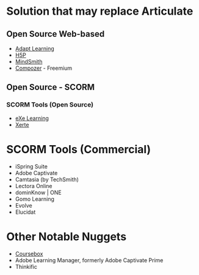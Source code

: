 # Solution that may replace Articulate

## Open Source Web-based
* [Adapt Learning](https://www.adaptlearning.org/)
* [H5P](https://h5p.org/)
* [MindSmith](https://www.mindsmith.ai/)
* [Compozer](https://www.compozer.com/) - Freemium

## Open Source - SCORM
  ### SCORM Tools (Open Source)
  * [eXe Learning](https://exelearning.org/)
  * [Xerte](https://xerte.org.uk/index.php/en/)

# SCORM Tools (Commercial) 
* iSpring Suite
* Adobe Captivate
* Camtasia (by TechSmith)
* Lectora Online
* dominKnow | ONE
* Gomo Learning
* Evolve
* Elucidat


# Other Notable Nuggets
* [Coursebox](https://www.coursebox.ai/blog/alternatives-to-articulate-360)
* Adobe Learning Manager, formerly Adobe Captivate Prime
* Thinkific
